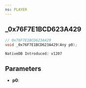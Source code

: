 ```yaml
---
ns: PLAYER
---
```

## _0x76F7E1BCD623A429

```c
// 0x76F7E1BCD623A429
void _0x76F7E1BCD623A429(Any p0);
```

```
NativeDB Introduced: v1207
```

## Parameters
* **p0**:
